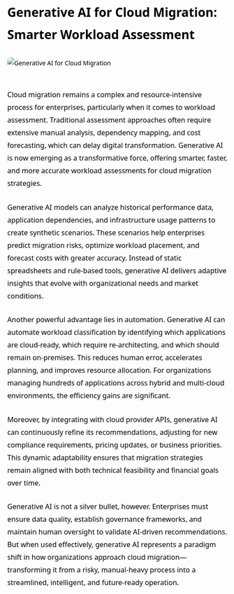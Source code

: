 <div style="color: #000000; font-family: 'Segoe UI', Tahoma, Geneva, Verdana, sans-serif; line-height: 1.8; max-width: 900px; margin: auto;">

<h1 style="margin-bottom: 1em;">Generative AI for Cloud Migration: Smarter Workload Assessment</h1>

<img src="https://media.licdn.com/dms/image/v2/D4D12AQF1XSyvusI2rQ/article-cover_image-shrink_600_2000/B4DZXYHyipHsAY-/0/1743087677329?e=2147483647&v=beta&t=A-ELfGRIWm3BFKpjv2zNxfYeFqWGSQwAvrONiBr7rSs" alt="Generative AI for Cloud Migration" style="max-width: 100%; height: auto; margin-bottom: 30px; border-radius: 8px;" />

<p style="margin-bottom: 1.6em; font-size: 1.15em;">
Cloud migration remains a complex and resource-intensive process for enterprises, particularly when it comes to workload assessment. Traditional assessment approaches often require extensive manual analysis, dependency mapping, and cost forecasting, which can delay digital transformation. Generative AI is now emerging as a transformative force, offering smarter, faster, and more accurate workload assessments for cloud migration strategies.
</p>

<p style="margin-bottom: 1.6em; font-size: 1.15em;">
Generative AI models can analyze historical performance data, application dependencies, and infrastructure usage patterns to create synthetic scenarios. These scenarios help enterprises predict migration risks, optimize workload placement, and forecast costs with greater accuracy. Instead of static spreadsheets and rule-based tools, generative AI delivers adaptive insights that evolve with organizational needs and market conditions.
</p>

<p style="margin-bottom: 1.6em; font-size: 1.15em;">
Another powerful advantage lies in automation. Generative AI can automate workload classification by identifying which applications are cloud-ready, which require re-architecting, and which should remain on-premises. This reduces human error, accelerates planning, and improves resource allocation. For organizations managing hundreds of applications across hybrid and multi-cloud environments, the efficiency gains are significant.
</p>

<p style="margin-bottom: 1.6em; font-size: 1.15em;">
Moreover, by integrating with cloud provider APIs, generative AI can continuously refine its recommendations, adjusting for new compliance requirements, pricing updates, or business priorities. This dynamic adaptability ensures that migration strategies remain aligned with both technical feasibility and financial goals over time.
</p>

<p style="margin-bottom: 1.6em; font-size: 1.15em;">
Generative AI is not a silver bullet, however. Enterprises must ensure data quality, establish governance frameworks, and maintain human oversight to validate AI-driven recommendations. But when used effectively, generative AI represents a paradigm shift in how organizations approach cloud migration—transforming it from a risky, manual-heavy process into a streamlined, intelligent, and future-ready operation.
</p>

</div>
